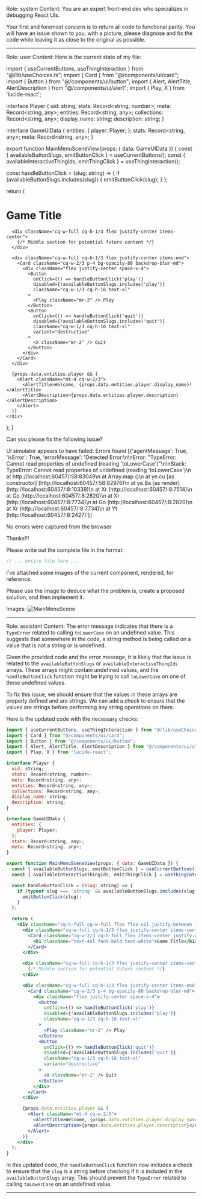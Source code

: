 Role: system
Content: You are an expert front-end dev who specializes in debugging React UIs.

Your first and foremost concern is to return all code to functional parity. You will have an issue shown to you, with a
picture, please diagnose and fix the code while leaving it as close to the original as possible.
__________________
Role: user
Content: Here is the current state of my file:

import { useCurrentButtons, useThingInteraction } from "@/lib/useChoices.ts";
import { Card } from "@/components/ui/card";
import { Button } from "@/components/ui/button";
import { Alert, AlertTitle, AlertDescription } from "@/components/ui/alert";
import { Play, X } from 'lucide-react';

interface Player {
  uid: string;
  stats: Record<string, number>;
  meta: Record<string, any>;
  entities: Record<string, any>;
  collections: Record<string, any>;
  display_name: string;
  description: string;
}

interface GameUIData {
  entities: {
    player: Player;
  };
  stats: Record<string, any>;
  meta: Record<string, any>;
}

export function MainMenuSceneView(props: { data: GameUIData }) {
  const { availableButtonSlugs, emitButtonClick } = useCurrentButtons();
  const { availableInteractiveThingIds, emitThingClick } = useThingInteraction();

  const handleButtonClick = (slug: string) => {
    if (availableButtonSlugs.includes(slug)) {
      emitButtonClick(slug);
    }
  };

  return (
    <div className="cq-h-full cq-w-full flex flex-col justify-between items-center p-4 bg-gradient-to-b from-blue-500 to-purple-600">
      <div className="cq-w-full cq-h-1/3 flex justify-center items-center">
        <Card className="cq-w-2/3 cq-h-full flex items-center justify-center bg-opacity-80 backdrop-blur-md">
          <h1 className="text-4xl font-bold text-white">Game Title</h1>
        </Card>
      </div>

      <div className="cq-w-full cq-h-1/3 flex justify-center items-center">
        {/* Middle section for potential future content */}
      </div>

      <div className="cq-w-full cq-h-1/3 flex justify-center items-end">
        <Card className="cq-w-2/3 p-4 bg-opacity-80 backdrop-blur-md">
          <div className="flex justify-center space-x-4">
            <Button
              onClick={() => handleButtonClick('play')}
              disabled={!availableButtonSlugs.includes('play')}
              className="cq-w-1/3 cq-h-16 text-xl"
            >
              <Play className="mr-2" /> Play
            </Button>
            <Button
              onClick={() => handleButtonClick('quit')}
              disabled={!availableButtonSlugs.includes('quit')}
              className="cq-w-1/3 cq-h-16 text-xl"
              variant="destructive"
            >
              <X className="mr-2" /> Quit
            </Button>
          </div>
        </Card>
      </div>

      {props.data.entities.player && (
        <Alert className="mt-4 cq-w-2/3">
          <AlertTitle>Welcome, {props.data.entities.player.display_name}!</AlertTitle>
          <AlertDescription>{props.data.entities.player.description}</AlertDescription>
        </Alert>
      )}
    </div>
  );
}


Can you please fix the following issue?

UI simulator appears to have failed: Errors found [{'agentMessage': True, 'isError': True, 'errorMessage': 'Detected Error:\n\nError: "TypeError: Cannot read properties of undefined (reading \'toLowerCase\')"\n\nStack: TypeError: Cannot read properties of undefined (reading \'toLowerCase\')\n    at http://localhost:60457/:58:83049\n    at Array.map (<anonymous>)\n    at ye.cu [as constructor] (http://localhost:60457/:58:82976)\n    at ye.Ba [as render] (http://localhost:60457/:8:10339)\n    at Xr (http://localhost:60457/:8:7514)\n    at Go (http://localhost:60457/:8:2820)\n    at Xr (http://localhost:60457/:8:7734)\n    at Go (http://localhost:60457/:8:2820)\n    at Xr (http://localhost:60457/:8:7734)\n    at Yt (http://localhost:60457/:8:2427)'}]

No errors were captured from the browser

Thanks!!!

Please write out the complete file in the format:

```jsx main_game/templates/MainMenuScene.tsx
// ... entire file here ...
```

I've attached some images of the current component, rendered, for reference.

Please use the image to deduce what the problem is, create a proposed solution, and then implement it.

Images: ![MainMenuScene](/Users/yueranyuan/volter/volter-monorepo/packages/lib-volter-mge2/temp/ladder_view/creature_battle_01_5/main_game/docs/views/MainMenuScene.png)
__________________
Role: assistant
Content: The error message indicates that there is a `TypeError` related to calling `toLowerCase` on an undefined value. This suggests that somewhere in the code, a string method is being called on a value that is not a string or is undefined.

Given the provided code and the error message, it is likely that the issue is related to the `availableButtonSlugs` or `availableInteractiveThingIds` arrays. These arrays might contain undefined values, and the `handleButtonClick` function might be trying to call `toLowerCase` on one of these undefined values.

To fix this issue, we should ensure that the values in these arrays are properly defined and are strings. We can add a check to ensure that the values are strings before performing any string operations on them.

Here is the updated code with the necessary checks:

```jsx main_game/templates/MainMenuScene.tsx
import { useCurrentButtons, useThingInteraction } from "@/lib/useChoices.ts";
import { Card } from "@/components/ui/card";
import { Button } from "@/components/ui/button";
import { Alert, AlertTitle, AlertDescription } from "@/components/ui/alert";
import { Play, X } from 'lucide-react';

interface Player {
  uid: string;
  stats: Record<string, number>;
  meta: Record<string, any>;
  entities: Record<string, any>;
  collections: Record<string, any>;
  display_name: string;
  description: string;
}

interface GameUIData {
  entities: {
    player: Player;
  };
  stats: Record<string, any>;
  meta: Record<string, any>;
}

export function MainMenuSceneView(props: { data: GameUIData }) {
  const { availableButtonSlugs, emitButtonClick } = useCurrentButtons();
  const { availableInteractiveThingIds, emitThingClick } = useThingInteraction();

  const handleButtonClick = (slug: string) => {
    if (typeof slug === 'string' && availableButtonSlugs.includes(slug)) {
      emitButtonClick(slug);
    }
  };

  return (
    <div className="cq-h-full cq-w-full flex flex-col justify-between items-center p-4 bg-gradient-to-b from-blue-500 to-purple-600">
      <div className="cq-w-full cq-h-1/3 flex justify-center items-center">
        <Card className="cq-w-2/3 cq-h-full flex items-center justify-center bg-opacity-80 backdrop-blur-md">
          <h1 className="text-4xl font-bold text-white">Game Title</h1>
        </Card>
      </div>

      <div className="cq-w-full cq-h-1/3 flex justify-center items-center">
        {/* Middle section for potential future content */}
      </div>

      <div className="cq-w-full cq-h-1/3 flex justify-center items-end">
        <Card className="cq-w-2/3 p-4 bg-opacity-80 backdrop-blur-md">
          <div className="flex justify-center space-x-4">
            <Button
              onClick={() => handleButtonClick('play')}
              disabled={!availableButtonSlugs.includes('play')}
              className="cq-w-1/3 cq-h-16 text-xl"
            >
              <Play className="mr-2" /> Play
            </Button>
            <Button
              onClick={() => handleButtonClick('quit')}
              disabled={!availableButtonSlugs.includes('quit')}
              className="cq-w-1/3 cq-h-16 text-xl"
              variant="destructive"
            >
              <X className="mr-2" /> Quit
            </Button>
          </div>
        </Card>
      </div>

      {props.data.entities.player && (
        <Alert className="mt-4 cq-w-2/3">
          <AlertTitle>Welcome, {props.data.entities.player.display_name}!</AlertTitle>
          <AlertDescription>{props.data.entities.player.description}</AlertDescription>
        </Alert>
      )}
    </div>
  );
}
```

In this updated code, the `handleButtonClick` function now includes a check to ensure that the `slug` is a string before checking if it is included in the `availableButtonSlugs` array. This should prevent the `TypeError` related to calling `toLowerCase` on an undefined value.
__________________
